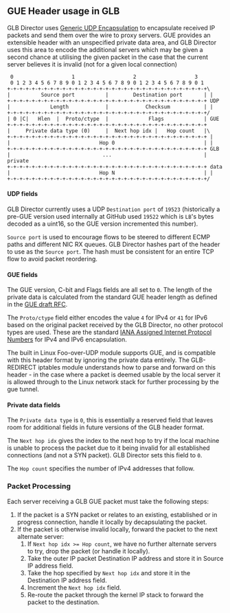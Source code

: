 ## GUE Header usage in GLB

<!--
https://github.com/luismartingarcia/protocol

./protocol "Source port:16,Destination port:16,Length:16,Checksum:16,0:2,C:1,Hlen:5,Proto/ctype:8,Flags:16,Private data type (0):16,Next hop idx:8,Hop count:8,Hop 0:32,...:32,Hop N:32"
-->

GLB Director uses [Generic UDP Encapsulation](https://tools.ietf.org/html/draft-ietf-intarea-gue-04) to encapsulate received IP packets and send them over the wire to proxy servers. GUE provides an extensible header with an unspecified private data area, and GLB Director uses this area to encode the additional servers which may be given a second chance at utilising the given packet in the case that the current server believes it is invalid (not for a given local connection)

```
 0                   1                   2                   3  
 0 1 2 3 4 5 6 7 8 9 0 1 2 3 4 5 6 7 8 9 0 1 2 3 4 5 6 7 8 9 0 1
+-+-+-+-+-+-+-+-+-+-+-+-+-+-+-+-+-+-+-+-+-+-+-+-+-+-+-+-+-+-+-+-+\
|          Source port          |        Destination port       | |
+-+-+-+-+-+-+-+-+-+-+-+-+-+-+-+-+-+-+-+-+-+-+-+-+-+-+-+-+-+-+-+-+ UDP
|             Length            |            Checksum           | |
+-+-+-+-+-+-+-+-+-+-+-+-+-+-+-+-+-+-+-+-+-+-+-+-+-+-+-+-+-+-+-+-+/
| 0 |C|   Hlen  |  Proto/ctype  |             Flags             | GUE
+-+-+-+-+-+-+-+-+-+-+-+-+-+-+-+-+-+-+-+-+-+-+-+-+-+-+-+-+-+-+-+-+
|     Private data type (0)     |  Next hop idx |   Hop count   |\
+-+-+-+-+-+-+-+-+-+-+-+-+-+-+-+-+-+-+-+-+-+-+-+-+-+-+-+-+-+-+-+-+ |
|                             Hop 0                             | |
+-+-+-+-+-+-+-+-+-+-+-+-+-+-+-+-+-+-+-+-+-+-+-+-+-+-+-+-+-+-+-+-+ GLB
|                              ...                              | private
+-+-+-+-+-+-+-+-+-+-+-+-+-+-+-+-+-+-+-+-+-+-+-+-+-+-+-+-+-+-+-+-+ data
|                             Hop N                             | |
+-+-+-+-+-+-+-+-+-+-+-+-+-+-+-+-+-+-+-+-+-+-+-+-+-+-+-+-+-+-+-+-+/
```

#### UDP fields

GLB Director currently uses a UDP `Destination port` of `19523` (historically a pre-GUE version used internally at GitHub used `19522` which is `LB`'s bytes decoded as a uint16, so the GUE version incremented this number).

`Source port` is used to encourage flows to be steered to different ECMP paths and different NIC RX queues. GLB Director hashes part of the header to use as the `Source port`. The hash must be consistent for an entire TCP flow to avoid packet reordering.

#### GUE fields

The GUE version, C-bit and Flags fields are all set to `0`. The length of the private data is calculated from the standard GUE header length as defined in the [GUE draft RFC](https://tools.ietf.org/html/draft-ietf-intarea-gue-04).

The `Proto/ctype` field either encodes the value `4` for IPv4 or `41` for IPv6 based on the original packet received by the GLB Director, no other protocol types are used. These are the standard [IANA Assigned Internet Protocol Numbers](https://www.iana.org/assignments/protocol-numbers/protocol-numbers.xhtml) for IPv4 and IPv6 encapsulation.

The built in Linux Foo-over-UDP module supports GUE, and is compatible with this header format by ignoring the private data entirely. The GLB-REDIRECT iptables module understands how to parse and forward on this header - in the case where a packet is deemed usable by the local server it is allowed through to the Linux network stack for further processing by the gue tunnel.

#### Private data fields

The `Private data type` is `0`, this is essentially a reserved field that leaves room for additional fields in future versions of the GLB header format.

The `Next hop idx` gives the index to the next hop to try if the local machine is unable to process the packet due to it being invalid for all established connections (and not a SYN packet). GLB Director sets this field to `0`.

The `Hop count` specifies the number of IPv4 addresses that follow.

### Packet Processing

Each server receiving a GLB GUE packet must take the following steps:

1. If the packet is a SYN packet or relates to an existing, established or in progress connection, handle it locally by decapsulating the packet.
1. If the packet is otherwise invalid locally, forward the packet to the next alternate server:
    1. If `Next hop idx >= Hop count`, we have no further alternate servers to try, drop the packet (or handle it locally).
    1. Take the outer IP packet Destination IP address and store it in Source IP address field.
    1. Take the hop specified by `Next hop idx` and store it in the Destination IP address field.
    1. Increment the `Next hop idx` field.
    1. Re-route the packet through the kernel IP stack to forward the packet to the destination.
